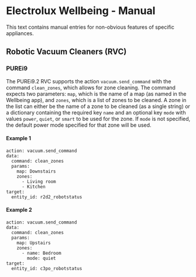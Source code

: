 # Electrolux Wellbeing - Manual

This text contains manual entries for non-obvious features of specific appliances.

## Robotic Vacuum Cleaners (RVC)

### PUREi9

The PUREi9.2 RVC supports the action `vacuum.send_command` with the command `clean_zones`, which allows for zone cleaning. The command expects two parameters: `map`, which is the name of a map (as named in the Wellbeing app), and `zones`, which is a list of zones to be cleaned. A zone in the list can either be the name of a zone to be cleaned (as a single string) or a dictionary containing the required key `name` and an optional key `mode` with values `power`, `quiet`, or `smart` to be used for the zone. If `mode` is not specified, the default power mode specified for that zone will be used.

#### Example 1

```
action: vacuum.send_command
data:
  command: clean_zones
  params:
    map: Downstairs
    zones:
      - Living room
      - Kitchen
target:
  entity_id: r2d2_robotstatus
```

#### Example 2

```
action: vacuum.send_command
data:
  command: clean_zones
  params:
    map: Upstairs
    zones:
      - name: Bedroom
        mode: quiet
target:
  entity_id: c3po_robotstatus
```
